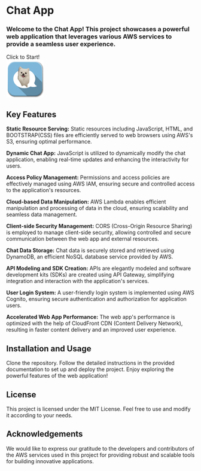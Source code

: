 # Chat App

### Welcome to the Chat App! This project showcases a powerful web application that leverages various AWS services to provide a seamless user experience.

Click to Start!</br>
<a href="https://dk9docly2kxyz.cloudfront.net/"><img src="img/chat-icon.png" width="100" height="100"></a>

## Key Features

**Static Resource Serving:** Static resources including JavaScript, HTML, and BOOTSTRAP(CSS) files are efficiently served to web browsers using AWS's S3, ensuring optimal performance.

**Dynamic Chat App:** JavaScript is utilized to dynamically modify the chat application, enabling real-time updates and enhancing the interactivity for users.

**Access Policy Management:** Permissions and access policies are effectively managed using AWS IAM, ensuring secure and controlled access to the application's resources.

**Cloud-based Data Manipulation:** AWS Lambda enables efficient manipulation and processing of data in the cloud, ensuring scalability and seamless data management.

**Client-side Security Management:** CORS (Cross-Origin Resource Sharing) is employed to manage client-side security, allowing controlled and secure communication between the web app and external resources.

**Chat Data Storage:** Chat data is securely stored and retrieved using DynamoDB, an efficient NoSQL database service provided by AWS.

**API Modeling and SDK Creation:** APIs are elegantly modeled and software development kits (SDKs) are created using API Gateway, simplifying integration and interaction with the application's services.

**User Login System:** A user-friendly login system is implemented using AWS Cognito, ensuring secure authentication and authorization for application users.

**Accelerated Web App Performance:** The web app's performance is optimized with the help of CloudFront CDN (Content Delivery Network), resulting in faster content delivery and an improved user experience.

## Installation and Usage

Clone the repository.
Follow the detailed instructions in the provided documentation to set up and deploy the project.
Enjoy exploring the powerful features of the web application!

## License

This project is licensed under the MIT License. Feel free to use and modify it according to your needs.

## Acknowledgements

We would like to express our gratitude to the developers and contributors of the AWS services used in this project for providing robust and scalable tools for building innovative applications.
